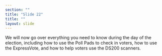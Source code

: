 ```yaml
---
section: ""
title: "Slide 22"
title: ""
layout: slide
---
```


We will now go over everything you need to know during the day of the election, including how to use the Poll Pads to check in voters, how to use the ExpressVote, and how to help voters use the DS200 scanners.

